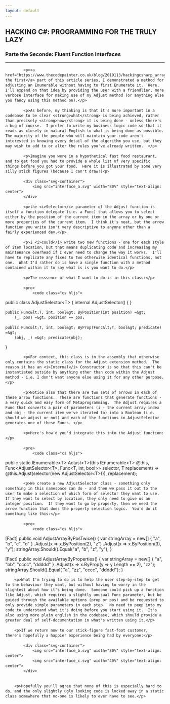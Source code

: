 ```yaml
---
layout: default
---
```


<div class="pagepanel down_arrow white">
  <div class="center">
		<h2>HACKING C#: PROGRAMMING FOR THE TRULY LAZY</h2>
		<h3>Parte the Seconde: Fluent Function Interfaces</h3>
		<hr/>
		<div style="text-align: left">		

			<p><a href="https://www.thecodepainter.co.uk/blog/2019113/hackingcsharp_arrayadjust">In the first</a> part of this article series, I demonstrated a method for adjusting an Enumerable without having to first Enumerate it.  Here, I'll expand on that idea by providing the user with a friendlier, more verbose interface for making use of my Adjust method (or anything else you fancy using this method on).</p>
			
			<p>As before, my thinking is that it's more important in a codebase to be clear <strong>what</strong> is being achieved, rather than precisely <strong>how</strong> it is being done - unless there's a bug of course.  I prefer to write my business logic code so that it reads as closely in natural English to what is being done as possible.  The majority of the people who will maintain your code aren't interested in knowing every detail of the algorithm you use, but they may wish to add to or alter the rules you've already written.  </p>
			
			<p>Imagine you were in a hypothetical fast food restaurant, and to get food you had to provide a whole list of very specific things before you got your food.  Here it is illustrated by some very silly stick figures (because I can't draw!)<p>
			
			<div class="svg-container">
				<img src="interface_a.svg" width="80%" style="text-align: center">
			</div>
			
			<p>the <i>Selector</i> parameter of the Adjust function is itself a function delegate (i.e. a Func) that allows you to select either by the position of the current item in the array or by one or more properties of the current item.  I think it's neat, but the arrow function you write isn't very descriptive to anyone other than a fairly experienced dev.</p>
			
			<p>I <i>could</i> write two new functions - one for each style of item location, but that means duplicating code and increasing my maintenance overhead if I ever need to change the way it works.  I'll have to replicate any fixes to two otherwise identical functions, not one.  What I'd rather do is have a single function with a method contained within it to say what is is you want to do.</p>
			
			<p>The esssence of what I want to do is in this class:</p>
			
			<pre>
				<code class="cs hljs">
public class AdjustSelector&lt;T&gt;
{
	internal AdjustSelector() { }

	public Func&lt;T, int, bool&gt; ByPosition(int position) =&gt;
		(_, pos) =&gt; position == pos;

	public Func&lt;T, int, bool&gt; ByProp(Func&lt;T, bool&gt; predicate) =&gt;
		(obj, _) =&gt; predicate(obj);
}
				</code>
			</pre>	
			
			
			<p>For context, this class is in the assembly that otherwise only contains the static class for the Adjust extension method.  The reason it has an <i>Internal</i> Constructor is so that this can't be instantiated outside by anything other than code within the Adjust method - i.e. I don't want anyone else using it for any other purpose.</p>
			
			<p>Notice also that there are two sets of arrows in each of these arrow functions.  These are functions that generate functions - a very quick and easy form of Metaprogramming.  The Adjust requires a Func that converts a pair of parameters (i - the current array index and obj - the current item we've iterated to) into a Boolean (i.e. should we adjust or not) and each of the functions in AdjustSelector generates one of these Funcs. </p>
			
			<p>Here's how'd you'd integrate this into the Adjust function:</p>
			
			<pre>
				<code class="cs hljs">
public static IEnumerable&lt;T&gt; Adjust&lt;T&gt;(this IEnumerable&lt;T&gt; @this, Func&lt;AdjustSelector&lt;T&gt;, Func&lt;T, int, bool&gt;&gt; selector, T replacement) =&gt;
	@this.Adjust(selector(new AdjustSelector&lt;T&gt;()), replacement);
				</code>
			</pre>	
			
			<p>We create a new AdjustSelector class - something only something in this namespace can do - and then we pass it out to the user to make a selection of which form of selector they want to use.  If they want to select by location, they only need to give us an integer position.  If they want to go by property, then we need the arrow function that does the property selection logic.  You'd do it something like this:</p>
			
			<pre>
				<code class="cs hljs">
[Fact]
public void AdjustArrayByPosTwice()
{
	var stringArray = new[]
	{
		"a",
		"b",
		"c",
		"d"
	}
		.Adjust(x =&gt; x.ByPosition(2), "z")
		.Adjust(x =&gt; x.ByPosition(3), "y");
	stringArray.Should().Equal("a", "b", "z", "y");
}

[Fact]
public void AdjustArrayByProperties()
{
	var stringArray = new[]
	{
		"a",
		"bb",
		"cccc",
		"ddddd"
	}
		.Adjust(x =&gt; x.ByProp(y =&gt; y.Length == 2), "zz");
	stringArray.Should().Equal(
		 "a",
		"zz",
		"cccc",
		"ddddd");
}
				</code>
			</pre>	
		
		<p>What I'm trying to do is to help the user step-by-step to get to the behaviour they want, but without having to worry in the slightest about how it's being done.  Someone could pick up a function like Adjust, which requires a slightly unusual Func parameter, but be guided through the available options (prop or pos) and be requested to only provide simple parameters in each step.  No need to peep into my code to understand what it's doing before you start using it.  It's also using more plain english in the codebase, which should provide a greater deal of self-documentation in what's written using it.</p>
		
		<p>If we return now to our stick-figure fast-foot customer, there's hopefully a happier experience being had by everyone:</p>
		
			<div class="svg-container">
				<img src="interface_b.svg" width="80%" style="text-align: center">
				<img src="interface_c.svg" width="40%" style="text-align: center">
			</div>
		
		
		<p>Hopefully you'll agree that none of this is especially hard to do, and the only slightly ugly looking code is locked away in a static class somewhere that no-one is likely to ever have to see.</p>
		